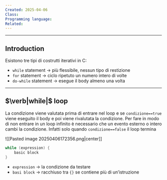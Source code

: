 ```yaml
---
Created: 2025-04-06
Class: 
Programming language: 
Related:
---
```

---
## Introduction
Esistono tre tipi di costrutti iterativi in C:
- `while` statement → più flessibile, nessun tipo di restizione
- `for` statement → ciclo ripetuto un numero intero di volte
- `do-while` statement → esegue il body almeno una volta

---
## $\verb|while|$ loop
La condizione viene valutata prima di entrare nel loop e se `condizione==true` viene eseguito il body e poi viene rivalutata la condizione. Per fare in modo di non entrare in un loop infinito è necessario che un evento esterno o intero cambi la condizione. Infatti solo quando `condizione==false` il loop termina

![[Pasted image 20250406172356.png|center]]

```c
while (expression) {
	basic block
}
```
- `expression` → la condizione da testare
- `basi block` → racchiuso tra `{}` se contiene più di un’istruzione
	